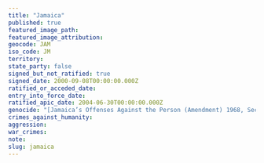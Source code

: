 ```yaml
---
title: "Jamaica"
published: true
featured_image_path:
featured_image_attribution:
geocode: JAM
iso_code: JM
territory:
state_party: false
signed_but_not_ratified: true
signed_date: 2000-09-08T00:00:00.000Z
ratified_or_acceded_date:
entry_into_force_date:
ratified_apic_date: 2004-06-30T00:00:00.000Z
genocide: "[Jamaica’s Offenses Against the Person (Amendment) 1968, Sec. 33](http://www.ecc.gov.jm/Downloads/Child-Laws/The%20Offences%20Against%20the%20Person%20Act%20-%201864.pdf)"
crimes_against_humanity:
aggression:
war_crimes:
note:
slug: jamaica
---
```

